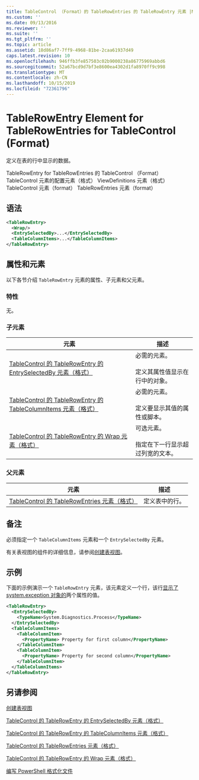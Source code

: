```yaml
---
title: TableControl （Format）的 TableRowEntries 的 TableRowEntry 元素 |Microsoft Docs
ms.custom: ''
ms.date: 09/13/2016
ms.reviewer: ''
ms.suite: ''
ms.tgt_pltfrm: ''
ms.topic: article
ms.assetid: 18d86af7-7ff9-4968-81be-2caa61937d49
caps.latest.revision: 10
ms.openlocfilehash: 946ffb3fe857503c02b9000238a86775969abbd6
ms.sourcegitcommit: 52a67bcd9d7bf3e8600ea4302d1fa8970ff9c998
ms.translationtype: MT
ms.contentlocale: zh-CN
ms.lasthandoff: 10/15/2019
ms.locfileid: "72361796"
---
```

# <a name="tablerowentry-element-for-tablerowentries-for-tablecontrol-format"></a>TableRowEntry Element for TableRowEntries for TableControl (Format)

定义在表的行中显示的数据。

TableRowEntry for TableRowEntries 的 TableControl （Format） TableControl 元素的配置元素（格式） ViewDefinitions 元素（格式） TableControl 元素（format） TableRowEntries 元素（format）

## <a name="syntax"></a>语法

```xml
<TableRowEntry>
  <Wrap/>
  <EntrySelectedBy>...</EntrySelectedBy>
  <TableColumnItems>...</TableColumnItems>
</TableRowEntry>
```

## <a name="attributes-and-elements"></a>属性和元素

以下各节介绍 `TableRowEntry` 元素的属性、子元素和父元素。

### <a name="attributes"></a>特性

无。

### <a name="child-elements"></a>子元素

|元素|描述|
|-------------|-----------------|
|[TableControl 的 TableRowEntry 的 EntrySelectedBy 元素（格式）](./entryselectedby-element-for-tablerowentry-for-tablecontrol-format.md)|必需的元素。<br /><br /> 定义其属性值显示在行中的对象。|
|[TableControl 的 TableRowEntry 的 TableColumnItems 元素（格式）](./tablecolumnitems-element-for-tablerowentry-for-tablecontrol-format.md)|必需的元素。<br /><br /> 定义要显示其值的属性或脚本。|
|[TableControl 的 TableRowEntry 的 Wrap 元素（格式）](./wrap-element-for-tablerowentry-for-tablecontrol-format.md)|可选元素。<br /><br /> 指定在下一行显示超过列宽的文本。|

### <a name="parent-elements"></a>父元素

|元素|描述|
|-------------|-----------------|
|[TableControl 的 TableRowEntries 元素（格式）](./tablerowentries-element-for-tablecontrol-format.md)|定义表中的行。|

## <a name="remarks"></a>备注

必须指定一个 `TableColumnItems` 元素和一个 `EntrySelectedBy` 元素。

有关表视图的组件的详细信息，请参阅[创建表视图](./creating-a-table-view.md)。

## <a name="example"></a>示例

下面的示例演示一个 `TableRowEntry` 元素，该元素定义一个行，该行[显示了 system.exception 对象的](/dotnet/api/System.Diagnostics.Process)两个属性的值。

```xml
<TableRowEntry>
  <EntrySelectedBy>
    <TypeName>System.Diagnostics.Process</TypeName>
  </EntrySelectedBy>
  <TableColumnItems>
    <TableColumnItem>
      <PropertyName> Property for first column</PropertyName>
    </TableColumnItem>
    <TableColumnItem>
      <PropertyName> Property for second column</PropertyName>
    </TableColumnItem>
  </TableColumnItems>
</TableRowEntry>
```

## <a name="see-also"></a>另请参阅

[创建表视图](./creating-a-table-view.md)

[TableControl 的 TableRowEntry 的 EntrySelectedBy 元素（格式）](./entryselectedby-element-for-tablerowentry-for-tablecontrol-format.md)

[TableControl 的 TableRowEntry 的 TableColumnItems 元素（格式）](./tablecolumnitems-element-for-tablerowentry-for-tablecontrol-format.md)

[TableControl 的 TableRowEntries 元素（格式）](./tablerowentries-element-for-tablecontrol-format.md)

[TableControl 的 TableRowEntry 的 Wrap 元素（格式）](./wrap-element-for-tablerowentry-for-tablecontrol-format.md)

[编写 PowerShell 格式化文件](./writing-a-powershell-formatting-file.md)

